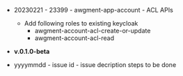 - 20230221 - 23399 - awgment-app-account - ACL APIs   
  - Add following roles to existing keycloak      
    - awgment-account-acl-create-or-update      
    - awgment-account-acl-read        
- **v.0.1.0-beta**

- yyyymmdd - issue id - issue decription  steps to be done